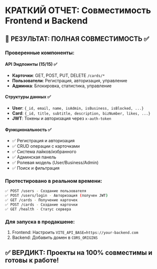 # КРАТКИЙ ОТЧЕТ: Совместимость Frontend и Backend

## 🎯 РЕЗУЛЬТАТ: ПОЛНАЯ СОВМЕСТИМОСТЬ ✅

### Проверенные компоненты:

#### API Эндпоинты (15/15) ✅
- **Карточки**: GET, POST, PUT, DELETE `/cards/*` 
- **Пользователи**: Регистрация, авторизация, управление
- **Админка**: Блокировка, статистика, управление

#### Структуры данных ✅
- **User**: `{_id, email, name, isAdmin, isBusiness, isBlocked, ...}`
- **Card**: `{_id, title, subtitle, description, bizNumber, likes, ...}`
- **JWT**: Токены и авторизация через `x-auth-token`

#### Функциональность ✅
- ✅ Регистрация и авторизация
- ✅ CRUD операции с карточками  
- ✅ Система лайков/избранного
- ✅ Админская панель
- ✅ Ролевая модель (User/Business/Admin)
- ✅ Поиск и фильтрация

### Протестировано в реальном времени:
```bash
✅ POST /users - Создание пользователя
✅ POST /users/login - Авторизация (получен JWT)
✅ GET /cards - Получение карточек
✅ POST /cards - Создание карточки
✅ GET /health - Статус сервера
```

### Для запуска в продакшене:
1. Frontend: Настроить `VITE_API_BASE=https://your-backend.com`
2. Backend: Добавить домен в `CORS_ORIGINS`

## ✅ ВЕРДИКТ: Проекты на 100% совместимы и готовы к работе!

